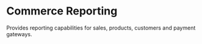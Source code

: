 Commerce Reporting
==========================

Provides reporting capabilities for sales, products, customers and payment gateways.
